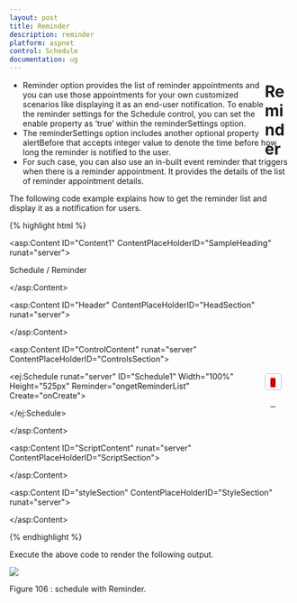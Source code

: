 ```yaml
---
layout: post
title: Reminder
description: reminder
platform: aspnet
control: Schedule
documentation: ug
---
```


# Reminder

* Reminder option provides the list of reminder appointments and you can use those appointments for your own customized scenarios like displaying it as an end-user notification. To enable the reminder settings for the Schedule control, you can set the enable property as ‘true’ within the reminderSettings option. 
* The reminderSettings option includes another optional property alertBefore that accepts integer value to denote the time before how long the reminder is notified to the user.
* For such case, you can also use an in-built event reminder that triggers when there is a reminder appointment. It provides the details of the list of reminder appointment details.

The following code example explains how to get the reminder list and display it as a notification for users.




{% highlight html %}




<asp:Content ID="Content1" ContentPlaceHolderID="SampleHeading" runat="server">

<span class="sampleName">Schedule / Reminder</span>

</asp:Content>



<asp:Content ID="Header" ContentPlaceHolderID="HeadSection" runat="server">

<script src='<%= Page.ResolveClientUrl("~/Scripts/bootstrap.min.js")%>' type="text/javascript"></script>

<script src='<%= Page.ResolveClientUrl("~/Scripts/bootstrap-notify.js")%>' type="text/javascript"></script>

<link href=".../Content/bootstrap-notify.css" rel="stylesheet" />

</asp:Content>

<asp:Content ID="ControlContent" runat="server" ContentPlaceHolderID="ControlsSection">

<!-- Reminder list div elements-->

<div id="reminder" class="media" data-content=" ">

<a class="pull-left" href="#" style="margin-top: 9px; outline: medium none;">

<div class="reminder-icon">

</div>

<span id="reminderCount" class="badge badge-success pull-right">0</span> </a>

</div>

<!-- Notification div element-->

<div class='notifications bottom-right'>

</div>

<div>

<ej:Schedule runat="server" ID="Schedule1" Width="100%" Height="525px" Reminder="ongetReminderList" Create="onCreate">

<ReminderSettings Enable="true" AlertBefore="6"/>

<AppointmentSettings Id="Id" Subject="Subject" AllDay="AllDay" StartTime="StartTime" EndTime="EndTime" Recurrence="Recurrence" RecurrenceRule="RecurrenceRule" Description="Description"/>

</ej:Schedule>

</div>

</asp:Content>



<asp:Content ID="ScriptContent" runat="server" ContentPlaceHolderID="ScriptSection">

<script type="text/javascript">

function onCreate() {

//Append the reminder list to the Schedule header

$("#Schedule1").find("tr.e-scheduleheader td").first().append($("#reminder"));

// Reminder list load to the popover control

$("#reminder").popover({ placement: 'bottom' });

//popover content has been updated

$('#reminder').on('shown.bs.popover', function () {

if (parseInt($("#reminderCount").text()) == 0)

return false;

$(".popover-content").html($_remList);

$(".outerDiv .close").on("click", function () {

$(this).parents(".outerDiv").remove();

$_remList = $(".popover-content").html();

$("#reminderCount").html(parseInt($("#reminderCount").text()) - 1);

checkList();

});

$(".outerDiv").on("mouseover", function () {

$(this).find(".close").show();

});

$(".outerDiv").on("mouseout", function () {

$(this).find(".close").hide();

});

});

}

function checkList() {

if (parseInt($("#reminderCount").text()) == 0)

$("#reminderCount").hide();

else

$("#reminderCount").show();

}

var $_remList = "";

function ongetReminderList(args) {

//alert(args.reminderAppointment.Subject);

$("#reminderCount").html(parseInt($("#reminderCount").text()) + 1);

checkList();

$_remList += "<div class='outerDiv'><span class='e-quicksubject'>" + args.reminderAppointment.Subject +

"</span><div class='e-quickstartendtime'>" + args.reminderAppointment.StartTime +

"</div><a class='close pull-right' href='#' style='margin-top: -56px;display: none;'>×</a></div>";

var notifiList = "<div><span class='e-quicksubject'>" + args.reminderAppointment.Subject +

"</span><div class='e-quickstartendtime'>" + args.reminderAppointment.StartTime +

"</div></div>";

// Show the notification div

$('.bottom-right').notify({

message: { html: notifiList },

type: "info",

fadeOut: {

enabled: false

}

}).show();

}

</script>

</asp:Content>

<asp:Content ID="styleSection" ContentPlaceHolderID="StyleSection" runat="server">

<style type="text/css">

#reminderCount

{

position: relative;

min-width: 6px;

top: -36px;

left: 10px;

background-color: #FF0000;

}

#reminder

{

width: 50px;

height: 40px;

margin-top: 3px;

float: right;

}

.reminder-icon

{

background: url("../Content/images/Schedule/bell.png") no-repeat scroll 8px 6px rgba(0, 0, 0, 0);

border: 1px solid #BBBCBB;

height: 28px;

width: 28px;

border-radius: 6px;

}

.popover.bottom .arrow

{

margin-top: 0px;

}

.popover

{

width: 300px;

}

.outerDiv

{

border-bottom: 1px solid #BBBCBB;

padding-bottom: 5px;

}

.notifications.top-right

{

top: 25% !important;

}

</style>

</asp:Content>

{% endhighlight %}

Execute the above code to render the following output.



![](Reminder_images/Reminder_img1.png)


   Figure 106 :  schedule with Reminder.



